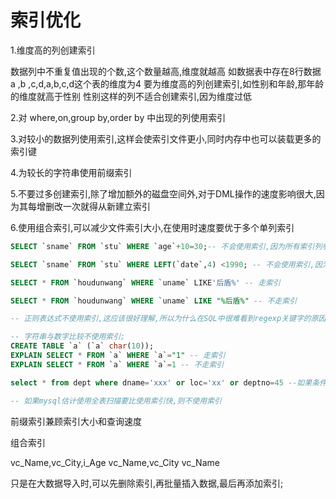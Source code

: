 # 索引优化

1.维度高的列创建索引

数据列中不重复值出现的个数,这个数量越高,维度就越高
如数据表中存在8行数据a ,b ,c,d,a,b,c,d这个表的维度为4
要为维度高的列创建索引,如性别和年龄,那年龄的维度就高于性别
性别这样的列不适合创建索引,因为维度过低

2.对 where,on,group by,order by 中出现的列使用索引

3.对较小的数据列使用索引,这样会使索引文件更小,同时内存中也可以装载更多的索引键

4.为较长的字符串使用前缀索引

5.不要过多创建索引,除了增加额外的磁盘空间外,对于DML操作的速度影响很大,因为其每增删改一次就得从新建立索引

6.使用组合索引,可以减少文件索引大小,在使用时速度要优于多个单列索引


```sqL
SELECT `sname` FROM `stu` WHERE `age`+10=30;-- 不会使用索引,因为所有索引列参与了计算

SELECT `sname` FROM `stu` WHERE LEFT(`date`,4) <1990; -- 不会使用索引,因为使用了函数运算,原理与上面相同

SELECT * FROM `houdunwang` WHERE `uname` LIKE'后盾%' -- 走索引

SELECT * FROM `houdunwang` WHERE `uname` LIKE "%后盾%" -- 不走索引

-- 正则表达式不使用索引,这应该很好理解,所以为什么在SQL中很难看到regexp关键字的原因

-- 字符串与数字比较不使用索引;
CREATE TABLE `a` (`a` char(10));
EXPLAIN SELECT * FROM `a` WHERE `a`="1" -- 走索引
EXPLAIN SELECT * FROM `a` WHERE `a`=1 -- 不走索引

select * from dept where dname='xxx' or loc='xx' or deptno=45 --如果条件中有or,即使其中有条件带索引也不会使用。换言之,就是要求使用的所有字段,都必须建立索引, 我们建议大家尽量避免使用or 关键字

-- 如果mysql估计使用全表扫描要比使用索引快,则不使用索引
```

前缀索引兼顾索引大小和查询速度

组合索引

vc_Name,vc_City,i_Age
vc_Name,vc_City
vc_Name

只是在大数据导入时,可以先删除索引,再批量插入数据,最后再添加索引;